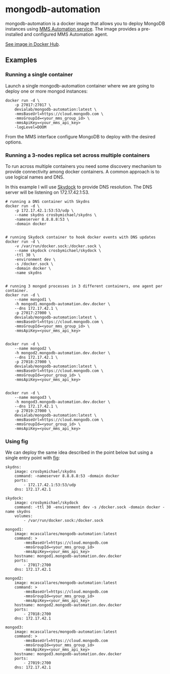 mongodb-automation
==================

mongodb-automation is a docker image that allows you to deploy MongoDB instances using [MMS Automation service](https://mms.mongodb.com). The image provides a pre-installed and configured MMS Automation agent.

[See image in Docker Hub](https://registry.hub.docker.com/u/devialab/mongodb-automation/).


Examples
--------

### Running a single container

Launch a single mongodb-automation container where we are going to deploy one or more mongod instances:

    docker run -d \
        -p 27017:27017 \
        devialab/mongodb-automation:latest \
        -mmsBaseUrl=https://cloud.mongodb.com \
        -mmsGroupId=<your_mms_group_id> \
        -mmsApiKey=<your_mms_api_key>
        -logLevel=DOOM


From the MMS interface configure MongoDB to deploy with the desired options.




### Running a 3-nodes replica set across multiple containers

To run across multiple containers you need some discovery mechanism to provide connectivity among docker containers. A common approach is to use logical names and DNS.

In this example I will use [Skydock](https://github.com/crosbymichael/skydock) to provide DNS resolution. The DNS server will be listening on 172.17.42.1:53.

    # running a DNS container with Skydns
    docker run -d \
        -p 172.17.42.1:53:53/udp \
        --name skydns crosbymichael/skydns \
        -nameserver 8.8.8.8:53 \
        -domain docker


    # running Skydock container to hook docker events with DNS updates
    docker run -d \
        -v /var/run/docker.sock:/docker.sock \
        --name skydock crosbymichael/skydock \
        -ttl 30 \
        -environment dev \
        -s /docker.sock \
        -domain docker \
        -name skydns


    # running 3 mongod processes in 3 different containers, one agent per container.
    docker run -d \
        --name mongod1 \
        -h mongod1.mongodb-automation.dev.docker \
        --dns 172.17.42.1 \
        -p 27017:27000 \
        devialab/mongodb-automation:latest \
        -mmsBaseUrl=https://cloud.mongodb.com \
        -mmsGroupId=<your_mms_group_id> \
        -mmsApiKey=<your_mms_api_key>


    docker run -d \
        --name mongod2 \
        -h mongod2.mongodb-automation.dev.docker \
        --dns 172.17.42.1 \
        -p 27018:27000 \
        devialab/mongodb-automation:latest \
        -mmsBaseUrl=https://cloud.mongodb.com \
        -mmsGroupId=<your_group_id> \
        -mmsApiKey=<your_mms_api_key>


    docker run -d \
        --name mongod3 \
        -h mongod3.mongodb-automation.dev.docker \
        --dns 172.17.42.1 \
        -p 27019:27000 \
        devialab/mongodb-automation:latest \
        -mmsBaseUrl=https://cloud.mongodb.com \
        -mmsGroupId=<your_group_id> \
        -mmsApiKey=<your_mms_api_key>





### Using fig

We can deploy the same idea described in the point below but using a single entry point with [fig](http://www.fig.sh):


    skydns:
        image: crosbymichael/skydns
        command: -nameserver 8.8.8.8:53 -domain docker
        ports:
            - 172.17.42.1:53:53/udp
        dns: 172.17.42.1

    skydock:
        image: crosbymichael/skydock
        command: -ttl 30 -environment dev -s /docker.sock -domain docker -name skydns
        volumes:
            - /var/run/docker.sock:/docker.sock

    mongod1:
        image: mcascallares/mongodb-automation:latest
        command: >
            -mmsBaseUrl=https://cloud.mongodb.com
            -mmsGroupId=<your_mms_group_id>
            -mmsApiKey=<your_mms_api_key>
        hostname: mongod1.mongodb-automation.dev.docker
        ports:
            - 27017:2700
        dns: 172.17.42.1

    mongod2:
        image: mcascallares/mongodb-automation:latest
        command: >
            -mmsBaseUrl=https://cloud.mongodb.com
            -mmsGroupId=<your_mms_group_id>
            -mmsApiKey=<your_mms_api_key>
        hostname: mongod2.mongodb-automation.dev.docker
        ports:
            - 27018:2700
        dns: 172.17.42.1

    mongod3:
        image: mcascallares/mongodb-automation:latest
        command: >
            -mmsBaseUrl=https://cloud.mongodb.com
            -mmsGroupId=<your_mms_group_id>
            -mmsApiKey=<your_mms_api_key>
        hostname: mongod3.mongodb-automation.dev.docker
        ports:
            - 27019:2700
        dns: 172.17.42.1
